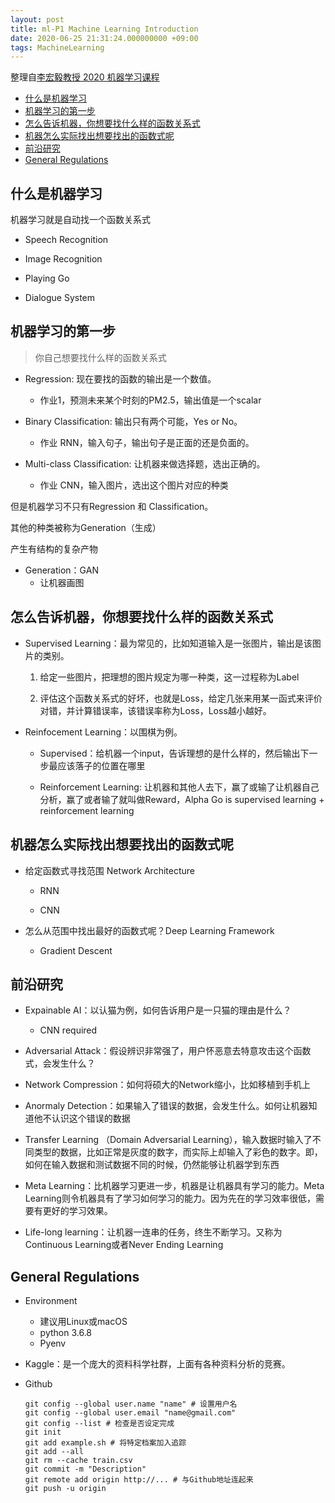 ```yaml
---
layout: post
title: ml-P1 Machine Learning Introduction
date: 2020-06-25 21:31:24.000000000 +09:00
tags: MachineLearning
---
```


整理自[李宏毅教授 2020 机器学习课程](http://speech.ee.ntu.edu.tw/~tlkagk/courses_ML20.html)

<!-- TOC GFM -->

* [什么是机器学习](#什么是机器学习)
* [机器学习的第一步](#机器学习的第一步)
* [怎么告诉机器，你想要找什么样的函数关系式](#怎么告诉机器你想要找什么样的函数关系式)
* [机器怎么实际找出想要找出的函数式呢](#机器怎么实际找出想要找出的函数式呢)
* [前沿研究](#前沿研究)
* [General Regulations](#general-regulations)

<!-- /TOC -->

## 什么是机器学习

机器学习就是自动找一个函数关系式

+ Speech Recognition

+ Image Recognition

+ Playing Go

+ Dialogue System

## 机器学习的第一步

> 你自己想要找什么样的函数关系式

+ Regression: 现在要找的函数的输出是一个数值。

	- 作业1，预测未来某个时刻的PM2.5，输出值是一个scalar

+ Binary Classification: 输出只有两个可能，Yes or No。

	- 作业 RNN，输入句子，输出句子是正面的还是负面的。

+ Multi-class Classification: 让机器来做选择题，选出正确的。

	- 作业 CNN，输入图片，选出这个图片对应的种类

但是机器学习不只有Regression 和 Classification。

其他的种类被称为Generation（生成）

产生有结构的复杂产物

+ Generation：GAN
	- 让机器画图

## 怎么告诉机器，你想要找什么样的函数关系式

+ Supervised Learning：最为常见的，比如知道输入是一张图片，输出是该图片的类别。

	1. 给定一些图片，把理想的图片规定为哪一种类，这一过程称为Label
	
	2. 评估这个函数关系式的好坏，也就是Loss，给定几张来用某一函式来评价对错，并计算错误率，该错误率称为Loss，Loss越小越好。
	
+ Reinfocement Learning：以围棋为例。

	- Supervised：给机器一个input，告诉理想的是什么样的，然后输出下一步最应该落子的位置在哪里

	- Reinforcement Learning: 让机器和其他人去下，赢了或输了让机器自己分析，赢了或者输了就叫做Reward，Alpha Go is supervised learning + reinforcement learning

## 机器怎么实际找出想要找出的函数式呢

+ 给定函数式寻找范围 Network Architecture

	- RNN
	 
	- CNN

+ 怎么从范围中找出最好的函数式呢？Deep Learning Framework

	- Gradient Descent

## 前沿研究

+ Expainable AI：以认猫为例，如何告诉用户是一只猫的理由是什么？
	
	- CNN required

+ Adversarial Attack：假设辨识非常强了，用户怀恶意去特意攻击这个函数式，会发生什么？

+ Network Compression：如何将硕大的Network缩小，比如移植到手机上

+ Anormaly Detection：如果输入了错误的数据，会发生什么。如何让机器知道他不认识这个错误的数据

+ Transfer Learning （Domain Adversarial Learning），输入数据时输入了不同类型的数据，比如正常是灰度的数字，而实际上却输入了彩色的数字。即，如何在输入数据和测试数据不同的时候，仍然能够让机器学到东西

+ Meta Learning：比机器学习更进一步，机器是让机器具有学习的能力。Meta Learning则令机器具有了学习如何学习的能力。因为先在的学习效率很低，需要有更好的学习效果。

+ Life-long learning：让机器一连串的任务，终生不断学习。又称为Continuous Learning或者Never Ending Learning

## General Regulations

+ Environment

	- 建议用Linux或macOS
	- python 3.6.8
	- Pyenv

+ Kaggle：是一个庞大的资料科学社群，上面有各种资料分析的竞赛。

+ Github

	```
	git config --global user.name "name" # 设置用户名
	git config --global user.email "name@gmail.com" 
	git config --list # 检查是否设定完成
	git init
	git add example.sh # 将特定档案加入追踪
	git add --all
	git rm --cache train.csv
	git commit -m "Description"
	git remote add origin http://... # 与Github地址连起来
	git push -u origin
	```

	







	


